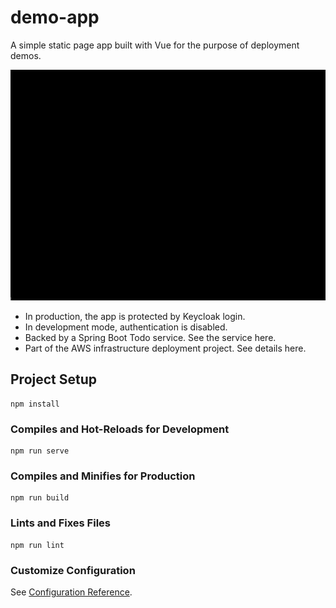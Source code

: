 # demo-app

A simple static page app built with Vue for the purpose of deployment demos.

<img src="src/assets/app.gif" width="600"/>

- In production, the app is protected by Keycloak login.
- In development mode, authentication is disabled.
- Backed by a Spring Boot Todo service. See the service here.
- Part of the AWS infrastructure deployment project. See details here.


## Project Setup
```
npm install
```

### Compiles and Hot-Reloads for Development
```
npm run serve
```

### Compiles and Minifies for Production
```
npm run build
```

### Lints and Fixes Files
```
npm run lint
```

### Customize Configuration
See [Configuration Reference](https://cli.vuejs.org/config/).

